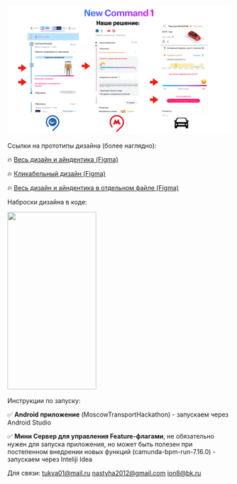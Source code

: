 
<p align="center">
<img src="https://github.com/Murad255/CP_progect/blob/main/title3.png">
</p>

Ссылки на прототипы дизайна (более наглядно):

🔥  [Весь дизайн и айндентика (Figma)](https://www.figma.com/file/6wraGpr5ospl8eo7SVd8bZ/Untitled?node-id=0%3A1)

🔥  [Кликабельный дизайн (Figma)](https://www.figma.com/proto/6wraGpr5ospl8eo7SVd8bZ/Untitled?page-id=0%3A1&node-id=57%3A3407&viewport=241%2C48%2C0.3&scaling=scale-down&starting-point-node-id=56%3A147&show-proto-sidebar=1 )

🔥  [Весь дизайн и айндентика в отдельном файле (Figma)](https://github.com/Murad255/CP_progect/blob/main/prototype_figma.fig)

Наброски дизайна в коде:

<img src="https://github.com/Murad255/CP_progect/blob/main/scrn.gif" width="200" height="400" />

Инструкции по запуску:

✅  **Android приложение** (MoscowTransportHackathon) - запускаем через Android Studio

✅  **Мини Сервер для управления Feature-флагами**, не обязательно нужен для запуска приложения, но может быть полезен при постепенном внедрении новых функций (camunda-bpm-run-7.16.0) - запускаем через Inteliji Idea

Для связи: 
tukva01@mail.ru
nastyha2012@gmail.com
ion8@bk.ru